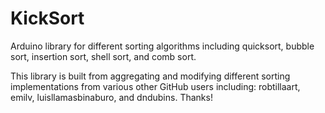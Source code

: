 # KickSort
Arduino library for different sorting algorithms including quicksort, bubble sort, insertion sort, shell sort, and comb sort.  

This library is built from aggregating and modifying different sorting implementations from various other GitHub users including: robtillaart, emilv, luisllamasbinaburo, and dndubins. Thanks!
